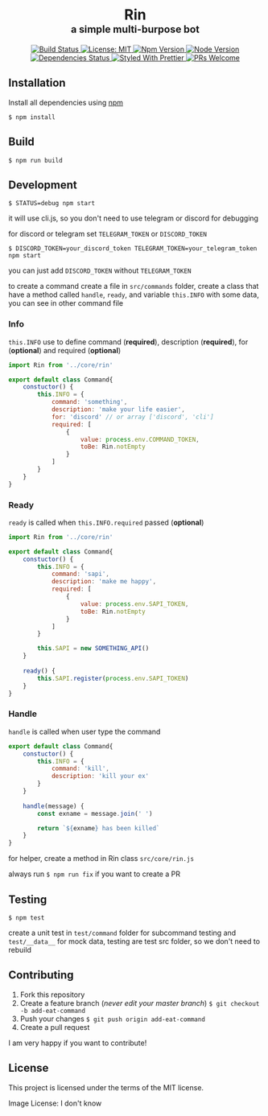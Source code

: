 <h1 align="center">
  Rin
  <br>
  <sub><sup>a simple multi-burpose bot</sup></sub>
</h1>

<p align="center">
    <a href="https://travis-ci.org/indmind/rin">
        <img src="https://travis-ci.org/indmind/rin.svg?branch=master" alt="Build Status">
    </a>
    <a href="https://github.com/indmind/rin/blob/master/LICENSE">
        <img src="https://img.shields.io/badge/License-MIT-yellow.svg" alt="License: MIT">
    </a> 	
    <a href="https://www.npmjs.com/package/standard">
      <img src="https://img.shields.io/npm/v/npm.svg" alt="Npm Version">
    </a>
    <a href="https://nodejs.org/en/download/releases/">
      <img src="https://img.shields.io/node/v/passport.svg" alt="Node Version">
    </a>
    <a href="https://david-dm.org/indmind/rin" title="dependencies status">
        <img src="https://david-dm.org/indmind/rin/status.svg" alt="Dependencies Status"/>
    </a>
    <a href="https://github.com/prettier/prettier" title="dependencies status">
        <img src="https://img.shields.io/badge/styled_with-prettier-ff69b4.svg" alt="Styled With Prettier"/>
    </a>
    <a href="http://makeapullrequest.com" title="dependencies status">
        <img src="https://img.shields.io/badge/PRs-welcome-brightgreen.svg" alt="PRs Welcome"/>
    </a>
</p>

<h2>Installation</h2>

Install all dependencies using <a href="https://www.npmjs.com/">npm</a>

`$ npm install`

<h2>Build</h2>

`$ npm run build`

<h2>Development</h2>

`$ STATUS=debug npm start` 

it will use cli.js, so you don't need to use telegram or discord for debugging

for discord or telegram set `TELEGRAM_TOKEN` or `DISCORD_TOKEN` 

`$ DISCORD_TOKEN=your_discord_token TELEGRAM_TOKEN=your_telegram_token npm start`

you can just add `DISCORD_TOKEN` without `TELEGRAM_TOKEN`

to create a command create a file in `src/commands` folder, create a class that have a method called `handle`, `ready`, and variable `this.INFO` with some data, you can see in other command file

<h3>Info</h3>

`this.INFO` use to define command (__required__), description (__required__), for (__optional__) and required (__optional__)
```js
import Rin from '../core/rin'

export default class Command{
    constuctor() {
        this.INFO = {
            command: 'something',
            description: 'make your life easier',
            for: 'discord' // or array ['discord', 'cli']
            required: [
                {
                    value: process.env.COMMAND_TOKEN,
                    toBe: Rin.notEmpty
                }
            ]
        }
    }
}
```

<h3>Ready</h3>

`ready` is called when `this.INFO.required` passed (__optional__)
```js
import Rin from '../core/rin'

export default class Command{
    constuctor() {
        this.INFO = {
            command: 'sapi',
            description: 'make me happy',
            required: [
                {
                    value: process.env.SAPI_TOKEN,
                    toBe: Rin.notEmpty
                }
            ]
        }

        this.SAPI = new SOMETHING_API()
    }
    
    ready() {
        this.SAPI.register(process.env.SAPI_TOKEN)
    }
}
```

<h3>Handle</h3>

`handle` is called when user type the command
```js
export default class Command{
    constuctor() {
        this.INFO = {
            command: 'kill',
            description: 'kill your ex'
        }
    }
    
    handle(message) {
        const exname = message.join(' ')

        return `${exname} has been killed`
    }
}
```

for helper, create a method in Rin class `src/core/rin.js`

always run `$ npm run fix` if you want to create a PR

<h2>Testing</h2>

`$ npm test`

create a unit test in `test/command` folder for subcommand testing and `test/__data__` for mock data, testing are test src folder, so we don't need to rebuild

<h2>Contributing</h2>

1. Fork this repository
2. Create a feature branch (_never edit your master branch_) `$ git checkout -b add-eat-command`
3. Push your changes `$ git push origin add-eat-command`
4. Create a pull request

I am very happy if you want to contribute!

<h2>License</h2>

This project is licensed under the terms of the MIT license.

Image License: I don't know
